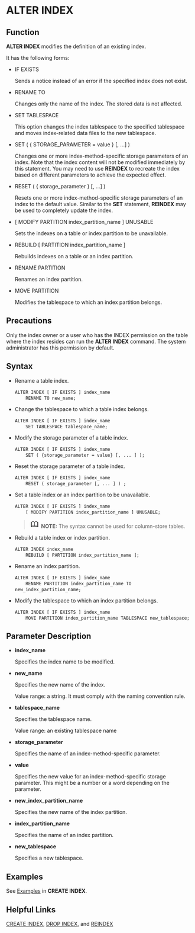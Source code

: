# ALTER INDEX<a name="EN-US_TOPIC_0289900645"></a>

## Function<a name="en-us_topic_0283137124_en-us_topic_0237122063_en-us_topic_0059778960_sfe4d0517393c4151ab84ea0450924b7c"></a>

**ALTER INDEX**  modifies the definition of an existing index.

It has the following forms:

-   IF EXISTS

    Sends a notice instead of an error if the specified index does not exist.

-   RENAME TO

    Changes only the name of the index. The stored data is not affected.

-   SET TABLESPACE

    This option changes the index tablespace to the specified tablespace and moves index-related data files to the new tablespace.

-   SET \(  \{ STORAGE\_PARAMETER = value  \}  \[, ...\] \)

    Changes one or more index-method-specific storage parameters of an index. Note that the index content will not be modified immediately by this statement. You may need to use  **REINDEX**  to recreate the index based on different parameters to achieve the expected effect.

-   RESET \(  \{ storage\_parameter  \}  \[, ...\] \)

    Resets one or more index-method-specific storage parameters of an index to the default value. Similar to the  **SET**  statement,  **REINDEX**  may be used to completely update the index.

-   \[ MODIFY PARTITION index\_partition\_name  \] UNUSABLE

    Sets the indexes on a table or index partition to be unavailable.

-   REBUILD \[ PARTITION index\_partition\_name \]

    Rebuilds indexes on a table or an index partition.

-   RENAME PARTITION

    Renames an index partition.

-   MOVE PARTITION

    Modifies the tablespace to which an index partition belongs.


## Precautions<a name="en-us_topic_0283137124_en-us_topic_0237122063_en-us_topic_0059778960_s503281b2c63545749248dae8614077e7"></a>

Only the index owner or a user who has the INDEX permission on the table where the index resides can run the  **ALTER INDEX**  command. The system administrator has this permission by default.

## Syntax<a name="en-us_topic_0283137124_en-us_topic_0237122063_en-us_topic_0059778960_sf28f1b42c78e4ae79c9097da9057c429"></a>

-   Rename a table index.

    ```
    ALTER INDEX [ IF EXISTS ] index_name 
        RENAME TO new_name;
    ```


-   Change the tablespace to which a table index belongs.

    ```
    ALTER INDEX [ IF EXISTS ] index_name 
        SET TABLESPACE tablespace_name;
    ```


-   Modify the storage parameter of a table index.

    ```
    ALTER INDEX [ IF EXISTS ] index_name 
        SET ( {storage_parameter = value} [, ... ] );
    ```


-   Reset the storage parameter of a table index.

    ```
    ALTER INDEX [ IF EXISTS ] index_name 
        RESET ( storage_parameter [, ... ] ) ;
    ```


-   Set a table index or an index partition to be unavailable.

    ```
    ALTER INDEX [ IF EXISTS ] index_name 
        [ MODIFY PARTITION index_partition_name ] UNUSABLE;
    ```

    >![](public_sys-resources/icon-note.gif) **NOTE:** 
    >The syntax cannot be used for column-store tables.


-   Rebuild a table index or index partition.

    ```
    ALTER INDEX index_name 
        REBUILD [ PARTITION index_partition_name ];
    ```


-   Rename an index partition.

    ```
    ALTER INDEX [ IF EXISTS ] index_name 
        RENAME PARTITION index_partition_name TO new_index_partition_name;
    ```


-   Modify the tablespace to which an index partition belongs.

    ```
    ALTER INDEX [ IF EXISTS ] index_name 
        MOVE PARTITION index_partition_name TABLESPACE new_tablespace;
    ```


## Parameter Description<a name="en-us_topic_0283137124_en-us_topic_0237122063_en-us_topic_0059778960_sbb551b3820484c06ac91aa80e311e48e"></a>

-   **index\_name**

    Specifies the index name to be modified.

-   **new\_name**

    Specifies the new name of the index.

    Value range: a string. It must comply with the naming convention rule.

-   **tablespace\_name**

    Specifies the tablespace name.

    Value range: an existing tablespace name

-   **storage\_parameter**

    Specifies the name of an index-method-specific parameter.

-   **value**

    Specifies the new value for an index-method-specific storage parameter. This might be a number or a word depending on the parameter.

-   **new\_index\_partition\_name**

    Specifies the new name of the index partition.

-   **index\_partition\_name**

    Specifies the name of an index partition.

-   **new\_tablespace**

    Specifies a new tablespace.


## Examples<a name="en-us_topic_0283137124_en-us_topic_0237122063_en-us_topic_0059778960_sc18e85a8e57649469b874f56ded3847b"></a>

See  [Examples](create-index.md#en-us_topic_0283136578_en-us_topic_0237122106_en-us_topic_0059777455_s985289833081489e9d77c485755bd362)  in  **CREATE INDEX**.

## Helpful Links<a name="en-us_topic_0283137124_en-us_topic_0237122063_en-us_topic_0059778960_sc49c6608f7ca4dd6bfacdb1da044d816"></a>

[CREATE INDEX](create-index.md),  [DROP INDEX](drop-index.md), and  [REINDEX](reindex.md)

